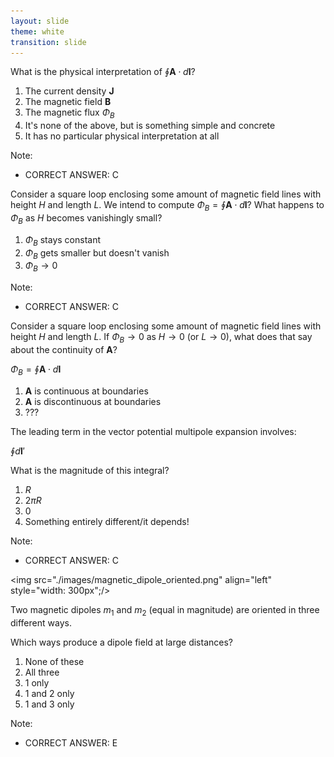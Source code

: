 ```yaml
---
layout: slide
theme: white
transition: slide
---
```


<section data-markdown>

What is the physical interpretation of $\oint \mathbf{A} \cdot d\mathbf{l}$?

1. The current density $\mathbf{J}$
2. The magnetic field $\mathbf{B}$
3. The magnetic flux $\Phi_B$
4. It's none of the above, but is something simple and concrete
5. It has no particular physical interpretation at all

Note:
* CORRECT ANSWER: C

</section>

<section data-markdown>

Consider a square loop enclosing some amount of magnetic field lines with height $H$ and length $L$.
We intend to compute $\Phi_B = \oint \mathbf{A} \cdot d\mathbf{l}$? What happens to $\Phi_B$ as $H$ becomes vanishingly small?

1. $\Phi_B$ stays constant
2. $\Phi_B$ gets smaller but doesn't vanish
3. $\Phi_B \rightarrow 0$

Note:
* CORRECT ANSWER: C

</section>

<section data-markdown>

Consider a square loop enclosing some amount of magnetic field lines with height $H$ and length $L$. If $\Phi_B \rightarrow 0$ as $H \rightarrow 0$ (or $L \rightarrow 0$), what does that say about the continuity of $\mathbf{A}$?

$\Phi_B = \oint \mathbf{A} \cdot d\mathbf{l}$

1. $\mathbf{A}$ is continuous at boundaries
2. $\mathbf{A}$ is discontinuous at boundaries
3. ???

</section>

<section data-markdown>
The leading term in the vector potential multipole expansion involves:

$\oint d\mathbf{l}'$

What is the magnitude of this integral?


1. $R$
2. $2\pi R$
3. 0
4. Something entirely different/it depends!

Note:
* CORRECT ANSWER: C

</section>

<section data-markdown>

<img src="./images/magnetic_dipole_oriented.png" align="left" style="width: 300px";/>

Two magnetic dipoles $m_1$ and $m_2$ (equal in magnitude) are oriented in three different ways.

Which ways produce a dipole field at large distances?

1. None of these
2. All three
3. 1 only
4. 1 and 2 only
5. 1 and 3 only

Note:
* CORRECT ANSWER: E

</section>
